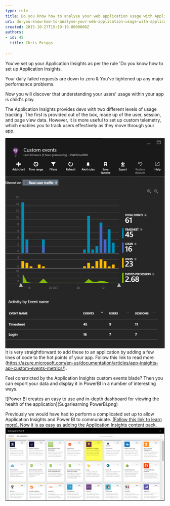 ```yaml
---
type: rule
title: Do you know how to analyse your web application usage with Application Insights?
uri: do-you-know-how-to-analyse-your-web-application-usage-with-application-insights
created: 2015-10-27T15:19:19.0000000Z
authors:
- id: 45
  title: Chris Briggs

---
```


You've set up your Application Insights as per the rule 'Do you know how to set up Application Insights.

Your daily failed requests are down to zero & You've tightened up any major performance problems.

Now you will discover that understanding your users' usage within your app is child's play.
 
The Application Insights provides devs with two different levels of usage tracking. The first is provided out of the box, made up of the user, session, and page view data. However, it is more useful to set up custom telemetry, which enables you to track users effectively as they move through your app.
 
![The most frequent event is someone filling out their timesheet.](usage-1.png)
It is very straightforward to add these to an application by adding a few lines of code to the hot points of your app. Follow this link to read more (https://azure.microsoft.com/en-us/documentation/articles/app-insights-api-custom-events-metrics/).

Feel constricted by the Application Insights custom events blade? Then you can export your data and display it in PowerBI in a number of interesting ways.

![Power BI creates an easy to use and in-depth dashboard for viewing the health of the application](Sugarlearning PowerBi.png)

Previously we would have had to perform a complicated set up to allow Application Insights and Power BI to communicate. [(Follow this link to learn more).](http://blog.chrisbriggsy.com/Getting-Started-using-Application-Insights-PowerBI/) Now it is as easy as adding the Application Insights content pack.   
![Content packs make it simple to interact and pull data from third-party services](ContentPack.png)
